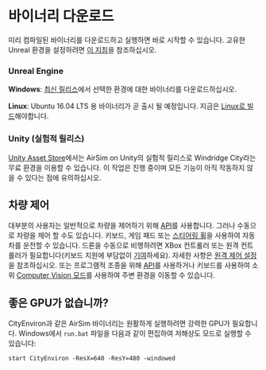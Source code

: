 # 바이너리 다운로드

미리 컴파일된 바이너리를 다운로드하고 실행하면 바로 시작할 수 있습니다. 고유한 Unreal 환경을 설정하려면 [이 지침](https://github.com/Microsoft/AirSim/#how-to-get-it)을 참조하십시오.

### Unreal Engine

**Windows**: [최신 릴리스](https://github.com/Microsoft/AirSim/releases)에서 선택한 환경에 대한 바이너리를 다운로드하십시오.

**Linux**: Ubuntu 16.04 LTS 용 바이너리가 곧 출시 될 예정입니다. 지금은 [Linux로 빌드](build_linux.md)해야합니다.

### Unity (실험적 릴리스)
[Unity Asset Store](https://assetstore.unity.com/)에서는 AirSim on Unity의 실험적 릴리스로 Windridge City라는 무료 환경을 이용할 수 있습니다. 이 작업은 진행 중이며 모든 기능이 아직 작동하지 않을 수 있다는 점에 유의하십시오.

## 차량 제어
대부분의 사용자는 일반적으로 차량을 제어하기 위해 [API](apis.md)를 사용합니다. 그러나 수동으로 차량을 제어 할 수도 있습니다. 키보드, 게임 패드 또는 [스티어링 휠](steering_wheel_installation.md)을 사용하여 자동차를 운전할 수 있습니다. 드론을 수동으로 비행하려면 XBox 컨트롤러 또는 원격 컨트롤러가 필요합니다(키보드 지원에 부담없이 [기여](../CONTRIBUTING.md)하세요). 자세한 사항은 [원격 제어 설정](remote_control.md)을 참조하십시오. 또는 프로그램적 조종을 위해 [API](apis.md)를 사용하거나 키보드를 사용하여 소위 [Computer Vision 모드](image_apis.md)를 사용하여 주변 환경을 이동할 수 있습니다.

## 좋은 GPU가 없습니까?
CityEnviron과 같은 AirSim 바이너리는 원활하게 실행하려면 강력한 GPU가 필요합니다. Windows에서 `run.bat` 파일을 다음과 같이 편집하여 저해상도 모드로 실행할 수 있습니다:
```
start CityEnviron -ResX=640 -ResY=480 -windowed
```

